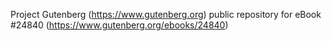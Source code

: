 Project Gutenberg (https://www.gutenberg.org) public repository for eBook #24840 (https://www.gutenberg.org/ebooks/24840)
